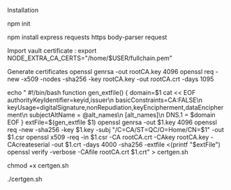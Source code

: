 Installation 

npm init

npm install express requests https body-parser request


Import vault certificate :
export NODE_EXTRA_CA_CERTS="/home/$USER/fullchain.pem"

Generate certificates 
openssl genrsa -out rootCA.key 4096
openssl req -new -x509 -nodes -sha256 -key rootCA.key -out rootCA.crt -days 1095

echo "
#!/bin/bash
function gen_extfile()
{
domain=$1
cat << EOF
authorityKeyIdentifier=keyid,issuer\n
basicConstraints=CA:FALSE\n
keyUsage=digitalSignature,nonRepudiation,keyEncipherment,dataEncipherment\n
subjectAltName = @alt_names\n
[alt_names]\n
DNS.1 = $domain
EOF
}
extFile=$(gen_extfile $1)
openssl genrsa -out $1.key 4096
openssl req -new -sha256 -key $1.key -subj "/C=CA/ST=QC/O=Home/CN=$1" -out $1.csr
openssl x509 -req -in $1.csr -CA rootCA.crt -CAkey rootCA.key -CAcreateserial -out $1.crt -days 4000 -sha256 -extfile <(printf
"$extFile")
openssl verify -verbose -CAfile rootCA.crt $1.crt" > certgen.sh

chmod +x certgen.sh

./certgen.sh <domain name or IP>
